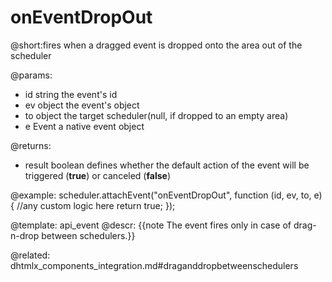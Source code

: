 onEventDropOut
=============

@short:fires when a dragged event  is dropped onto the area out of the scheduler
	

@params:
- id		string			the event's id 
- ev		object			the event's object
- to 		object			the target scheduler(null, if dropped to an empty area)
- e 		Event 			a native event object


@returns: 
- result     boolean       defines whether the default action of the event will be triggered (<b>true</b>) or canceled (<b>false</b>)

@example:
scheduler.attachEvent("onEventDropOut", function (id, ev, to, e){
	//any custom logic here
    return true;
});



@template:	api_event
@descr: 
{{note The event fires only in case of drag-n-drop between schedulers.}}

@related:
dhtmlx_components_integration.md#draganddropbetweenschedulers
